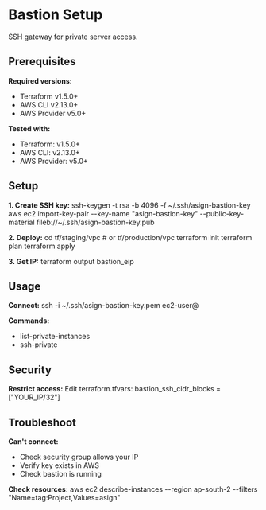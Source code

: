 # Bastion Setup

SSH gateway for private server access.

## Prerequisites

**Required versions:**
- Terraform v1.5.0+
- AWS CLI v2.13.0+
- AWS Provider v5.0+

**Tested with:**
- Terraform: v1.5.0+
- AWS CLI: v2.13.0+
- AWS Provider: v5.0+

## Setup

**1. Create SSH key:**
ssh-keygen -t rsa -b 4096 -f ~/.ssh/asign-bastion-key
aws ec2 import-key-pair --key-name "asign-bastion-key" --public-key-material fileb://~/.ssh/asign-bastion-key.pub

**2. Deploy:**
cd tf/staging/vpc    # or tf/production/vpc
terraform init
terraform plan
terraform apply

**3. Get IP:**
terraform output bastion_eip

## Usage

**Connect:**
ssh -i ~/.ssh/asign-bastion-key.pem ec2-user@<bastion-ip>

**Commands:**
- list-private-instances
- ssh-private <instance-id>

## Security

**Restrict access:**
Edit terraform.tfvars:
bastion_ssh_cidr_blocks = ["YOUR_IP/32"]

## Troubleshoot

**Can't connect:**
- Check security group allows your IP
- Verify key exists in AWS
- Check bastion is running

**Check resources:**
aws ec2 describe-instances --region ap-south-2 --filters "Name=tag:Project,Values=asign"